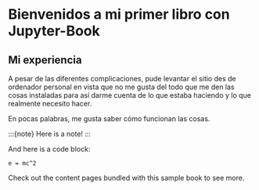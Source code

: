 # Bienvenidos a mi primer libro con Jupyter-Book

## Mi experiencia

A pesar de las diferentes complicaciones, pude levantar el sitio des de ordenador personal en vista que no me gusta del todo que me den las cosas instaladas para así darme cuenta de lo que estaba haciendo y lo que realmente necesito hacer.

En pocas palabras, me gusta saber cómo funcionan las cosas.

:::{note}
Here is a note!
:::

And here is a code block:

```
e = mc^2
```

Check out the content pages bundled with this sample book to see more.
